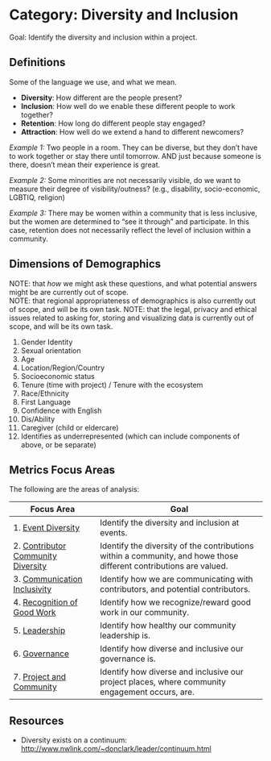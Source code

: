 # Category: Diversity and Inclusion

Goal: Identify the diversity and inclusion within a project.

## Definitions
Some of the language we use, and what we mean.

* **Diversity**: How different are the people present?
* **Inclusion**: How well do we enable these different people to work together?
* **Retention**: How long do different people stay engaged?
* **Attraction**: How well do we extend a hand to different newcomers?

*Example 1:* Two people in a room. They can be diverse, but they don’t have to work together or stay there until tomorrow. AND just because someone is there, doesn’t mean their experience is great.

*Example 2:* Some minorities are not necessarily visible, do we want to measure their degree of visibility/outness? (e.g., disability, socio-economic, LGBTIQ, religion)

*Example 3:* There may be women within a community that is less inclusive, but the women are determined to “see it through” and participate. In this case, retention does not necessarily reflect the level of inclusion within a community.

## Dimensions of Demographics
NOTE: that *how* we might ask these questions, and what potential answers might be are currently out of scope.  
NOTE: that regional appropriateness of demographics is also currently out of scope, and will be its own task.
NOTE: that the legal, privacy and ethical issues related to asking for, storing and visualizing data is currently out of scope, and will be its own task.

1. Gender Identity
2. Sexual orientation
3. Age
4. Location/Region/Country
6. Socioeconomic status
7. Tenure (time with project) / Tenure with the ecosystem
8. Race/Ethnicity
9. First Language
10. Confidence with English
11. Dis/Ability
12. Caregiver (child or eldercare)
13. Identifies as underrepresented (which can include components of above, or be separate)


## Metrics Focus Areas

The following are the areas of analysis:

| Focus Area | Goal |
| --- | --- |
|1. [Event Diversity](../focus_areas/events/) | Identify the diversity and inclusion at events. |
|2. [Contributor Community Diversity](../focus_areas/contribution/) | Identify the diversity of the contributions within a community, and howe those different contributions are valued.|
|3. [Communication Inclusivity](../focus_areas/communication/) | Identify how we are communicating with contributors, and potential contributors.|
|4. [Recognition of Good Work](../focus_areas/recognition/) | Identify how we recognize/reward good work in our community.|
|5. [Leadership](../focus_areas/leadership/) | Identify how healthy our community leadership is.|
|6. [Governance](../focus_areas/governance/) | Identify how diverse and inclusive our governance is.|
|7. [Project and Community](../focus_areas/project_and_community/) | Identify how diverse and inclusive our project places, where community engagement occurs, are.|

## Resources

* Diversity exists on a continuum: http://www.nwlink.com/~donclark/leader/continuum.html

